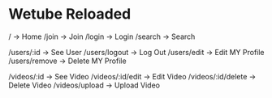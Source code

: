 # Wetube Reloaded

/ -> Home
/join -> Join
/login -> Login
/search -> Search

/users/:id -> See User
/users/logout -> Log Out
/users/edit -> Edit MY Profile
/users/remove -> Delete MY Profile

/videos/:id -> See Video
/videos/:id/edit -> Edit Video
/videos/:id/delete -> Delete Video
/videos/upload -> Upload Video
